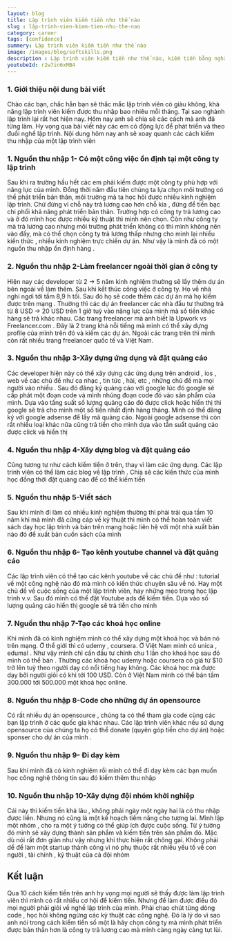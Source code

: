 ```yaml
---
layout: blog
title: Lập trình viên kiếm tiền như thế nào
slug : lập-trinh-vien-kiem-tien-nhu-the-nao
category: career
tags: [confidence]
summery: Lập trình viên kiếm tiền như thế nào   
image: /images/blog/softskills.png
description : Lập trình viên kiếm tiền như thế nào, kiếm tiền bằng nghành lập trình, .ại sao nghành lập trình lại rất hot hiện nay
youtubeId: r2w7in6xMB4
---
```


### **1. Giới thiệu nội dung bài viết**

Chào các bạn, chắc hẳn bạn sẽ thắc mắc lập trình viên có giàu không, khả năng lập trình viên kiếm được thu nhập bao nhiêu mỗi tháng. Tại sao nghành lập trình lại rất hot hiện nay. Hôm nay anh sẽ chia sẽ các cách mà anh đã từng làm. Hy vọng qua bài viết này các em có động lực để phát triển và theo đuổi nghề lập trình. Nội dung hôm nay anh sẽ xoay quanh các cách kiếm thu nhập của một lập trình viên
<br>
### **1. Nguồn thu nhập 1- Có một công việc ổn định tại một công ty lập trình**

Sau khi ra trường hầu hết các em phải kiếm được một công ty phù hợp với năng lực của mình. Đồng thời năm đầu tiên chúng ta lựa chọn môi trường có thể phát triển bản thân, môi trường mà ta học hỏi được nhiều kinh nghiệm lập trình. Chứ đừng vì chỗ này trả lương cao hơn chỗ kia , đừng để tiền bạc chi phối khả năng phát triển bản thân. Trường hợp có công ty trả lương cao và ở đó mình học được nhiều kỷ thuật thì mình nên chọn. Còn như công ty mà trả lương cao nhưng môi trường phát triển không có thì mình không nên vào đấy, mà có thể chọn công ty trả lương thấp nhưng cho mình lại nhiều kiến thức , nhiều kinh nghiệm trực chiến dự án. Như vậy là mình đã có một nguồn thu nhập ổn định hàng .
<br>

### **2. Nguồn thu nhập 2-Làm freelancer ngoài thời gian ở công ty**

Hiện nay các developer từ 2 -> 5 năm kinh nghiệm thường sẽ lấy thêm dự án bên ngoài về làm thêm.
Sau khi kết thúc công việc ở công ty. Họ về nhà nghỉ ngơi tới tầm 8,9 h tối. Sau đó họ sẽ code thêm các dự án mà họ kiếm được trên mạng . Thường thì các dự án freelancer các nhà đầu tư thường trả từ 8 USD -> 20 USD trên 1 giờ tuỳ vào năng lực của mình mà số tiền khác hàng sẽ trả khác nhau. Các trang freelancer mà anh biết là Upwork vs Freelancer.com . Đây là 2 trang khá nỗi tiếng mà mình có thể xây dựng profile của mình trên đó và kiếm các dự án. Ngoài các trang trên thì mình còn rất nhiều trang freelancer quốc tế và Việt Nam.
<br>

### **3. Nguồn thu nhập 3-Xây dựng ứng dụng và đặt quảng cáo**

Các developer hiện này có thể xây dựng các ứng dụng trên android , ios , web về các chủ đề như ca nhạc , tin tức , hài, etc , những chủ đề mà mọi người vào nhiều . Sau đó đăng ký quảng cáo với google lúc đó google sẽ cấp phát một đoạn code và mình nhúng đoạn code đó vào sản phẩm của mình. Dựa vào tầng suất số lượng quảng cáo đó được click hoặc hiển thị thì google sẽ trả cho mình một số tiền nhất định hàng tháng. Mình có thể đăng ký với google adsense để lấy mã quảng cáo. Ngoài google adsense thì còn rất nhiều loại khác nữa cũng trả tiền cho mình dựa vào tần suất quảng cáo được click và hiển thị
<br>

### **4. Nguồn thu nhập 4-Xây dựng blog và đặt quảng cáo**

Cũng tương tự như cách kiếm tiền ở trên, thay vì làm các ứng dụng. Các lập trình viên có thể làm các blog về lập trình . Chia sẽ các kiến thức của mình học đồng thời đặt quảng cáo để có thể kiếm tiền
<br>

### **5. Nguồn thu nhập 5-Viết sách**

Sau khi mình đi làm có nhiều kinh nghiệm thường thì phải trải qua tầm 10 năm khi mà mình đã cứng cáp về kỷ thuật thì mình có thể hoàn toàn viết sách dạy học lập trình và bán trên mạng hoặc liên hệ với một nhà xuất bản nào đó để xuất bản cuốn sách của mình
<br>

### **6. Nguồn thu nhập 6- Tạo kênh youtube channel và đặt quảng cáo**

Các lập trình viên có thể tạo các kênh youtube về các chủ đề như : tutorial về một công nghệ nào đó mà mình có kiến thức chuyên sâu về nó. Hay một chủ đề về cuộc sống của một lập trình viên, hay những mẹo trong học lập trình v.v. Sau đó mình có thể đặt Youtube ads để kiếm tiền. Dựa vào số lượng quảng cáo hiển thị google sẽ trả tiền cho mình
<br>

### **7. Nguồn thu nhập 7-Tạo các khoá học online**

Khi mình đã có kinh nghiệm mình có thể xây dựng một khoá học và bán nó trên mạng. Ở thể giới thì có udemy , coursera. Ở Việt Nam mình có unica , edumal . Như vậy mình chỉ cần đầu tư chỉnh chu 1 lần cho khoá học sau đó mình có thể bán . Thường các khoá học udemy hoặc coursera có giá từ $10 trở lên tuỳ theo người dạy có nổi tiếng hay không. Các khoá học mà được dạy bởi người giỏi có khi tới 100 USD. Còn ở Việt Nam mình có thể bán tầm 300.000 tới 500.000 một khoá học online.
<br>

### **8. Nguồn thu nhập 8-Code cho những dự án opensource**

Có rất nhiều dự án opensource , chúng ta có thể tham gia code cùng các bạn lập trình ở các quốc gia khác nhau. Các lập trình viên khác nếu sử dụng opensource của chúng ta họ có thể donate (quyên góp tiền cho dự án) hoặc sponser cho dự án của mình .
<br>

### **9. Nguồn thu nhập 9- Đi dạy kèm**

Sau khi mình đã có kinh nghiệm rồi mình có thể đi dạy kèm các bạn muốn học công nghệ thông tin sau đó kiếm thêm thu nhập
<br>

### **10. Nguồn thu nhập 10-Xây dựng đội nhóm khởi nghiệp**

Cái này thì kiếm tiền khá lâu , không phải ngày một ngày hai là có thu nhập được liền. Nhưng nó cũng là một kế hoạch tiềm năng cho tương lai. Mình lập một nhóm , cho ra một ý tưởng có thể giúp ích được cuộc sống. Từ ý tưởng đó mình sẽ xây dựng thành sản phẩm và kiếm tiền trên sản phẩm đó. Mặc dù nói rất đơn giản như vậy nhưng khi thực hiện rất chông gai. Không phải dể để làm một startup thành công vì nó phụ thuộc rất nhiều yếu tố về con người , tài chính , kỷ thuật của cả đội nhóm
<br>

## **Kết luận**

Qua 10 cách kiếm tiền trên anh hy vọng mọi người sẽ thấy được làm lập trình viên thì mình có rất nhiều cơ hội để kiếm tiền. Nhưng để làm được điều đó mọi người phải giỏi về nghề lập trình của mình. Phải chao chút từng dòng code , học hỏi không ngừng các kỷ thuật các công nghệ. Đó là lý do vì sao anh nói trong cách kiếm tiền số một là hãy chọn công ty mà mình phát triển được bản thân hơn là công ty trả lương cao mà mình càng ngày càng tụt lùi.
